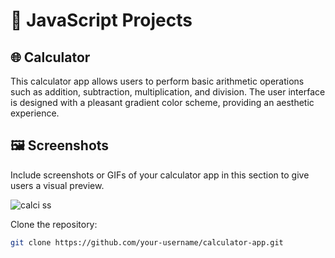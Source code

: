 # 🧮 JavaScript Projects


## 🌐 Calculator

This calculator app allows users to perform basic arithmetic operations such as addition, subtraction, multiplication, and division. The user interface is designed with a pleasant gradient color scheme, providing an aesthetic experience.

## 🖼️ Screenshots

Include screenshots or GIFs of your calculator app in this section to give users a visual preview.

![calci ss](https://github.com/Kamu08/Javascript_Projects/assets/87929852/efd31608-fab9-452e-af89-21b66428d453)

Clone the repository:

   ```bash
   git clone https://github.com/your-username/calculator-app.git
